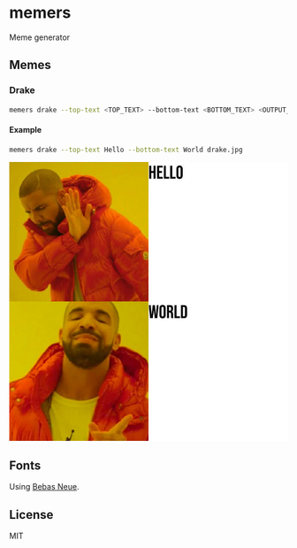 # memers

Meme generator

## Memes

### Drake
```bash
memers drake --top-text <TOP_TEXT> --bottom-text <BOTTOM_TEXT> <OUTPUT_PATH>
```

#### Example
```bash
memers drake --top-text Hello --bottom-text World drake.jpg
```
![](docs_assets/drake.jpg)

## Fonts
Using [Bebas Neue](https://github.com/dharmatype/Bebas-Neue).

## License
MIT